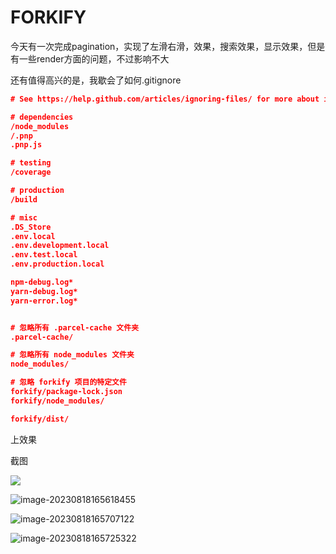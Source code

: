 # FORKIFY



今天有一次完成pagination，实现了左滑右滑，效果，搜索效果，显示效果，但是有一些render方面的问题，不过影响不大

还有值得高兴的是，我歇会了如何.gitignore

```json
# See https://help.github.com/articles/ignoring-files/ for more about ignoring files.

# dependencies
/node_modules
/.pnp
.pnp.js

# testing
/coverage

# production
/build

# misc
.DS_Store
.env.local
.env.development.local
.env.test.local
.env.production.local

npm-debug.log*
yarn-debug.log*
yarn-error.log*


# 忽略所有 .parcel-cache 文件夹
.parcel-cache/

# 忽略所有 node_modules 文件夹
node_modules/

# 忽略 forkify 项目的特定文件
forkify/package-lock.json
forkify/node_modules/

forkify/dist/

```



上效果

截图

![](https://makeforpicgo.oss-cn-chengdu.aliyuncs.com/study/202308181655535.png)

![image-20230818165618455](https://makeforpicgo.oss-cn-chengdu.aliyuncs.com/study/202308181656578.png)

![image-20230818165707122](https://makeforpicgo.oss-cn-chengdu.aliyuncs.com/study/202308181657295.png)

![image-20230818165725322](https://makeforpicgo.oss-cn-chengdu.aliyuncs.com/study/202308181657841.png)

